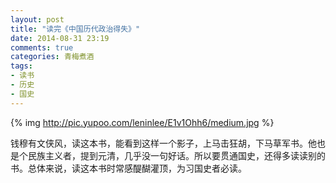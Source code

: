 ```yaml
---
layout: post
title: "读完《中国历代政治得失》"
date: 2014-08-31 23:19
comments: true
categories: 青梅煮酒
tags:
- 读书
- 历史
- 国史
---
```


{% img http://pic.yupoo.com/leninlee/E1v1Ohh6/medium.jpg %}

钱穆有文侠风，读这本书，能看到这样一个影子，上马击狂胡，下马草军书。他也是个民族主义者，提到元清，几乎没一句好话。所以要贯通国史，还得多读读别的书。总体来说，读这本书时常感醍醐灌顶，为习国史者必读。
